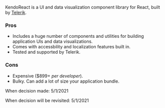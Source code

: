 KendoReact is a UI and data visualization component library for React, built by [Telerik](https://telerik.com).

### Pros

- Includes a huge number of components and utilities for building application UIs and data visualizations.
- Comes with accessbility and localization features built in.
- Tested and supported by Telerik.

### Cons

- Expensive ($899+ _per developer_).
- Bulky. Can add a lot of size your application bundle.

When decision made: 5/1/2021

When decision will be revisited: 5/1/2021